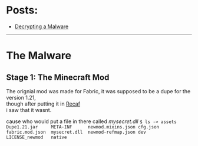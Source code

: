 
# Posts: 

 - [Decrypting a Malware](#the-malware)

---

# The Malware
## Stage 1: The Minecraft Mod

The orignial mod was made for Fabric, it was supposed to be a dupe for the version 1.21,  
though after putting it in [Recaf](https://github.com/Col-E/Recaf)  
i saw that it wasnt.

cause who would put a file in there called *mysecret.dll*
`
$ ls
-> assets    Dupe1.21.jar     META-INF      newmod.mixins.json
   cfg.json  fabric.mod.json  mysecret.dll  newmod-refmap.json
   dev       LICENSE_newmod   native
`
